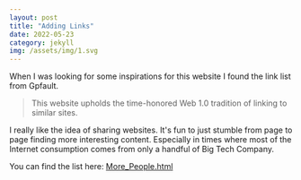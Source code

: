 ```yaml
---
layout: post
title: "Adding Links"
date: 2022-05-23
category: jekyll
img: /assets/img/1.svg
---
```


When I was looking for some inspirations for this website I found the link list from Gpfault.

> This website upholds the time-honored Web 1.0 tradition of linking to similar sites.

I really like the idea of sharing websites. It's fun to just stumble from page to page finding more interesting content. Especially in times where most of the Internet consumption comes from only a handful of Big Tech Company.

You can find the list here: [More_People.html]({{site.url}}/More_People.html)